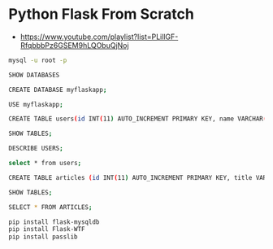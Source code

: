 # Python Flask From Scratch

* <https://www.youtube.com/playlist?list=PLillGF-RfqbbbPz6GSEM9hLQObuQjNoj>

```bash
mysql -u root -p

SHOW DATABASES

CREATE DATABASE myflaskapp;

USE myflaskapp;

CREATE TABLE users(id INT(11) AUTO_INCREMENT PRIMARY KEY, name VARCHAR(100), email VARCHAR(100), username VARCHAR(30), password VARCHAR(100), register_date TIMESTAMP DEFAULT CURRENT_TIMESTAMP);

SHOW TABLES;

DESCRIBE USERS;

select * from users;

CREATE TABLE articles (id INT(11) AUTO_INCREMENT PRIMARY KEY, title VARCHAR(255), author VARCHAR(100), body TEXT, create_date TIMESTAMP DEFAULT CURRENT_TIMESTAMP);

SHOW TABLES;

SELECT * FROM ARTICLES;
```

```bash
pip install flask-mysqldb
pip install Flask-WTF
pip install passlib
```